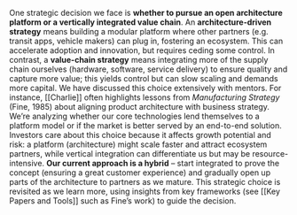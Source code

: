 One strategic decision we face is **whether to pursue an open architecture platform or a vertically integrated value chain**. An **architecture-driven strategy** means building a modular platform where other partners (e.g. transit apps, vehicle makers) can plug in, fostering an ecosystem. This can accelerate adoption and innovation, but requires ceding some control. In contrast, a **value-chain strategy** means integrating more of the supply chain ourselves (hardware, software, service delivery) to ensure quality and capture more value; this yields control but can slow scaling and demands more capital. We have discussed this choice extensively with mentors. For instance, [[Charlie]] often highlights lessons from _Manufacturing Strategy_ (Fine, 1985) about aligning product architecture with business strategy. We’re analyzing whether our core technologies lend themselves to a platform model or if the market is better served by an end-to-end solution. Investors care about this choice because it affects growth potential and risk: a platform (architecture) might scale faster and attract ecosystem partners, while vertical integration can differentiate us but may be resource-intensive. **Our current approach is a hybrid** – start integrated to prove the concept (ensuring a great customer experience) and gradually open up parts of the architecture to partners as we mature. This strategic choice is revisited as we learn more, using insights from key frameworks (see [[Key Papers and Tools]] such as Fine’s work) to guide the decision.